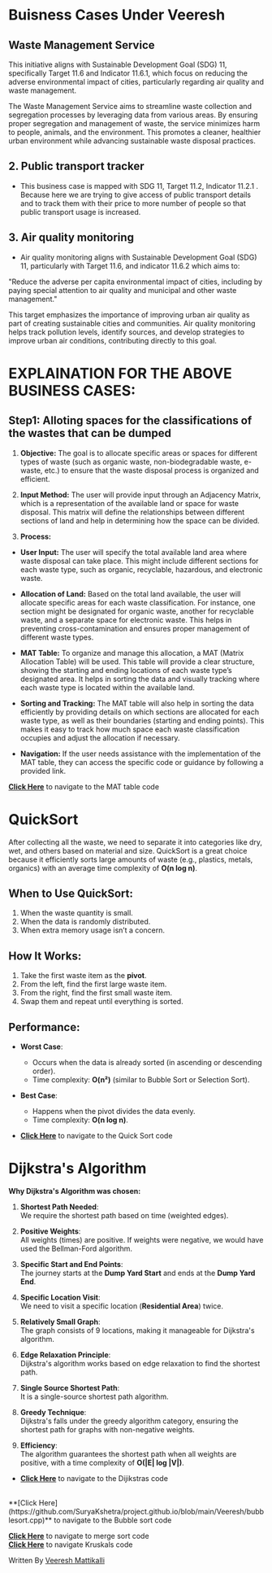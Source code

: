 # Buisness Cases Under Veeresh

## Waste Management Service
This initiative aligns with Sustainable Development Goal (SDG) 11, specifically Target 11.6 and Indicator 11.6.1, which focus on reducing the adverse environmental impact of cities, particularly regarding air quality and waste management.

The Waste Management Service aims to streamline waste collection and segregation processes by leveraging data from various areas. By ensuring proper segregation and management of waste, the service minimizes harm to people, animals, and the environment. This promotes a cleaner, healthier urban environment while advancing sustainable waste disposal practices.

## 2. Public transport tracker
- This business case is mapped with SDG 11, Target 11.2, Indicator 11.2.1 . Because here we are trying to give access of public transport details and to track them with their price to more number of people so that public transport usage is increased.
## 3. Air quality monitoring
- Air quality monitoring aligns with Sustainable Development Goal (SDG) 11, particularly with Target 11.6, and indicator 11.6.2 which aims to:

"Reduce the adverse per capita environmental impact of cities, including by paying special attention to air quality and municipal and other waste management."

This target emphasizes the importance of improving urban air quality as part of creating sustainable cities and communities. Air quality monitoring helps track pollution levels, identify sources, and develop strategies to improve urban air conditions, contributing directly to this goal.

# EXPLAINATION FOR THE ABOVE BUSINESS CASES:
## Step1: Alloting spaces for the classifications of the wastes that can be dumped

1) **Objective:** The goal is to allocate specific areas or spaces for different types of waste (such as organic waste, non-biodegradable waste, e-waste, etc.) to ensure that the waste disposal process is organized and efficient.

2) **Input Method:** The user will provide input through an Adjacency Matrix, which is a representation of the available land or space for waste disposal. This matrix will define the relationships between different sections of land and help in determining how the space can be divided.

3) **Process:**

- **User Input:** The user will specify the total available land area where waste disposal can take place. This might include different sections for each waste type, such as organic, recyclable, hazardous, and electronic waste.

- **Allocation of Land:** Based on the total land available, the user will allocate specific areas for each waste classification. For instance, one section might be designated for organic waste, another for recyclable waste, and a separate space for electronic waste. This helps in preventing cross-contamination and ensures proper management of different waste types.

- **MAT Table:** To organize and manage this allocation, a MAT (Matrix Allocation Table) will be used. This table will provide a clear structure, showing the starting and ending locations of each waste type’s designated area. It helps in sorting the data and visually tracking where each waste type is located within the available land.

- **Sorting and Tracking:** The MAT table will also help in sorting the data efficiently by providing details on which sections are allocated for each waste type, as well as their boundaries (starting and ending points). This makes it easy to track how much space each waste classification occupies and adjust the allocation if necessary.

- **Navigation:** If the user needs assistance with the implementation of the MAT table, they can access the specific code or guidance by following a provided link.

**[Click Here](https://github.com/SuryaKshetra/project.github.io/blob/main/Veeresh/MatTable.cpp)** to navigate to the MAT table code
<br>
# QuickSort

After collecting all the waste, we need to separate it into categories like dry, wet, and others based on material and size. QuickSort is a great choice because it efficiently sorts large amounts of waste (e.g., plastics, metals, organics) with an average time complexity of **O(n log n)**.

## When to Use QuickSort:
1. When the waste quantity is small.
2. When the data is randomly distributed.
3. When extra memory usage isn’t a concern.

## How It Works:
1. Take the first waste item as the **pivot**.
2. From the left, find the first large waste item.
3. From the right, find the first small waste item.
4. Swap them and repeat until everything is sorted.

## Performance:
- **Worst Case**:  
  - Occurs when the data is already sorted (in ascending or descending order).  
  - Time complexity: **O(n²)** (similar to Bubble Sort or Selection Sort).  

- **Best Case**:  
  - Happens when the pivot divides the data evenly.  
  - Time complexity: **O(n log n)**.
- **[Click Here](https://github.com/SuryaKshetra/project.github.io/blob/main/Veeresh/quicksort.cpp)** to navigate to the Quick Sort code
# Dijkstra's Algorithm

**Why Dijkstra's Algorithm was chosen:**

1. **Shortest Path Needed**:  
   We require the shortest path based on time (weighted edges).

2. **Positive Weights**:  
   All weights (times) are positive. If weights were negative, we would have used the Bellman-Ford algorithm.

3. **Specific Start and End Points**:  
   The journey starts at the **Dump Yard Start** and ends at the **Dump Yard End**.

4. **Specific Location Visit**:  
   We need to visit a specific location (**Residential Area**) twice.

5. **Relatively Small Graph**:  
   The graph consists of 9 locations, making it manageable for Dijkstra's algorithm.

6. **Edge Relaxation Principle**:  
   Dijkstra's algorithm works based on edge relaxation to find the shortest path.

7. **Single Source Shortest Path**:  
   It is a single-source shortest path algorithm.

8. **Greedy Technique**:  
   Dijkstra's falls under the greedy algorithm category, ensuring the shortest path for graphs with non-negative weights.

9. **Efficiency**:  
   The algorithm guarantees the shortest path when all weights are positive, with a time complexity of **O(|E| log |V|)**.
- **[Click Here](https://github.com/SuryaKshetra/project.github.io/blob/main/Veeresh/dijikstras.cpp)** to navigate to the Dijikstras code
<br>
**[Click Here](https://github.com/SuryaKshetra/project.github.io/blob/main/Veeresh/bubblesort.cpp)** to navigate to the Bubble sort code
<br>

**[Click Here](https://github.com/SuryaKshetra/project.github.io/blob/main/Veeresh/mergesort.cpp)** to navigate to merge sort code
<br>
**[Click Here](https://github.com/SuryaKshetra/project.github.io/blob/main/Veeresh/mykruskal.cpp)** to navigate Kruskals code


Written By [Veeresh Mattikalli](https://github.com/VeereshMattikalli/)
